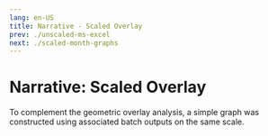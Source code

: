 ```yaml
---
lang: en-US
title: Narrative - Scaled Overlay
prev: ./unscaled-ms-excel
next: ./scaled-month-graphs
---
```


# Narrative: Scaled Overlay

To complement the geometric overlay analysis, a simple graph was constructed using associated batch outputs on the same scale.